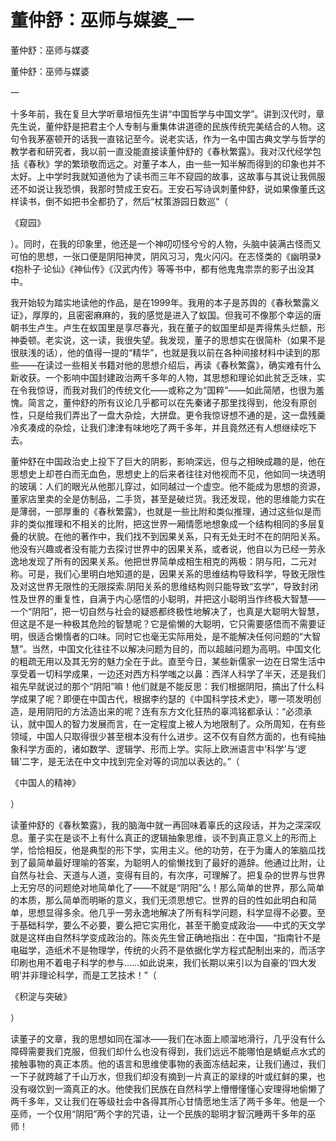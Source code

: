 # 董仲舒：巫师与媒婆_一

董仲舒：巫师与媒婆

董仲舒：巫师与媒婆

一

十多年前，我在复旦大学听章培恒先生讲“中国哲学与中国文学”。讲到汉代时，章先生说，董仲舒是把君主个人专制与重集体讲道德的民族传统完美结合的人物。这句令我茅塞顿开的话我一直铭记至今。说老实话，作为一名中国古典文学与哲学的教学者和研究者，我以前一直没能直接读董仲舒的《春秋繁露》。我对汉代经学包括《春秋》学的繁琐敬而远之。对董子本人，由一些一知半解而得到的印象也并不太好。上中学时我就知道他为了读书而三年不窥园的故事，这故事与其说让我佩服还不如说让我恐惧，我那时赞成王安石。王安石写诗讽刺董仲舒，说如果像董氏这样读书，倒不如把书全都扔了，然后“杖策游园日数巡”（

《窥园》

）。同时，在我的印象里，他还是一个神叨叨怪兮兮的人物，头脑中装满古怪而又可怕的思想，一张口便是阴阳神灵，阴风习习，鬼火闪闪。在志怪类的《幽明录》《抱朴子·论仙》《神仙传》《汉武内传》等等书中，都有他鬼鬼祟祟的影子出没其中。

我开始较为踏实地读他的作品，是在1999年。我用的本子是苏舆的《春秋繁露义证》，厚厚的，且密密麻麻的，我的感觉是进入了蚁国。但我可不像那个幸运的唐朝书生卢生。卢生在蚁国里是享尽春光，我在董子的蚁国里却是弄得焦头烂额，形神委顿。老实说，这一读，我很失望。我发现，董子的思想实在很简朴（如果不是很肤浅的话），他的值得一提的“精华”，也就是我以前在各种间接材料中读到的那些——在读过一些相关书籍对他的思想介绍后，再读《春秋繁露》，确实难有什么新收获。一个影响中国封建政治两千多年的人物，其思想和理论如此贫乏乏味，实在令我惊讶，而我对我们的传统文化——或称之为“国粹”——如此简陋，也很为羞愧。简言之，董仲舒的所有议论几乎都可以在先秦诸子那里找得到，他没有原创性，只是给我们弄出了一盘大杂烩，大拼盘。更令我惊讶想不通的是，这一盘残羹冷炙凑成的杂烩，让我们津津有味地吃了两千多年，并且竟然还有人想继续吃下去。

董仲舒在中国政治史上投下了巨大的阴影，影响深远，但与之相映成趣的是，他在思想史上却苍白而无血色，思想史上的后来者往往对他视而不见，他如同一块透明的玻璃：人们的眼光从他那儿穿过，如同越过一个虚空。他不能成为思想的资源，董家店里卖的全是仿制品，二手货，甚至是破烂货。我还发现，他的思维能力实在是薄弱，一部厚重的《春秋繁露》，也就是一些比附和类似推理，通过这些似是而非的类似推理和不相关的比附，把这世界一厢情愿地想象成一个结构相同的多层复叠的状貌。在他的著作中，我们找不到因果关系，只有无处无时不在的阴阳关系。他没有兴趣或者没有能力去探讨世界中的因果关系，或者说，他自以为已经一劳永逸地发现了所有的因果关系。他把世界简单成相生相克的两极：阴与阳，二元对称。可是，我们心里明白地知道的是，因果关系的思维结构导致科学，导致无限性及对这世界无限性的无限探索.阴阳关系的思维结构则只能导致“玄学”，导致封闭性及世界的重复性，自满于内心感悟的小聪明，并把这小聪明当作终极大智慧——一个“阴阳”，把一切自然与社会的疑惑都终极性地解决了，也真是大聪明大智慧，但这是不是一种极其危险的智慧呢？它是偷懒的大聪明，它只需要感悟而不需要证明，很适合懒惰者的口味。同时它也毫无实际用处，是不能解决任何问题的“大智慧”。当然，中国文化往往不以解决问题为目的，而以超越问题为高明。中国文化的粗疏无用以及其无穷的魅力全在于此。直至今日，某些新儒家一边在日常生活中享受着一切科学成果，一边还对西方科学嗤之以鼻：西洋人科学了半天，还是我们祖先早就说过的那个“阴阳”嘛！他们就是不能反思：我们根据阴阳，搞出了什么科学成果了呢？即便在中国古代，根据李约瑟的《中国科学技术史》，哪一项发明创造，是用阴阳的方法造出来的呢？连有东方文化狂热的辜鸿铭都承认：“必须承认，就中国人的智力发展而言，在一定程度上被人为地限制了。众所周知，在有些领域，中国人只取得很少甚至根本没有什么进步。这不仅有自然方面的，也有纯抽象科学方面的，诸如数学、逻辑学、形而上学。实际上欧洲语言中‘科学’与‘逻辑’二字，是无法在中文中找到完全对等的词加以表达的。”（

《中国人的精神》

）

读董仲舒的《春秋繁露》，我的脑海中就一再回味着辜氏的这段话，并为之深深叹息。董子实在是谈不上有什么真正的逻辑抽象思维，谈不到真正意义上的形而上学，恰恰相反，他是典型的形下学，实用主义。他的功劳，在于为庸人的笨脑瓜找到了最简单最好理喻的答案，为聪明人的偷懒找到了最好的遁辞。他通过比附，让自然与社会、天道与人道，变得有目的，有次序，可理解了。把复杂的世界与世界上无穷尽的问题绝对地简单化了——不就是“阴阳”么！那么简单的世界，那么简单的本质，那么简单而明晰的意义，我们无须思想它。世界的目的性如此明白和简单，思想显得多余。他几乎一劳永逸地解决了所有科学问题，科学显得不必要。至于基础科学，要么不必要，要么把它实用化，甚至干脆变成政治——中式的天文学就是这样由自然科学变成政治的。陈炎先生曾正确地指出：在中国，“指南针不是电磁学，造纸术不是物理学，传统的火药不是依据化学方程式配制出来的，而活字印刷也用不着电子科学的参与……如此说来，我们长期以来引以为自豪的‘四大发明’并非理论科学，而是工艺技术！”（

《积淀与突破》

）

读董子的文章，我的思想如同在溜冰——我们在冰面上顺溜地滑行，几乎没有什么障碍需要我们克服，但我们却什么也没有得到，我们远远不能哪怕是蜻蜓点水式的接触事物的真正本质。他的语言和思维使事物的表面冻结起来，让我们通过，我们一下子就跨越了千山万水，但我们却没有摘到一片真正的翠绿的叶或红鲜的果，也没有啜饮到一滴真正的水。他使我们民族在自然科学上懵懵懂懂心安理得地偷懒了两千多年，又让我们在等级社会中各得其所心甘情愿地生活了两千多年。他是一个巫师，一个仅用“阴阳”两个字的咒语，让一个民族的聪明才智沉睡两千多年的巫师！